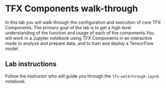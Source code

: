 # TFX Components walk-through

In this lab you will walk through the configuration and execution of core TFX Components. The primary goal of the lab is to get a high level understanding of the function and usage of each of the components.You will work in a Jupyter notebook using TFX Components in an interactive mode to analyze and prepare data, and to train and deploy a TensorFlow model.


## Lab instructions

Follow the instructor who will guide you through the `tfx-walkthrough.ipynb` notebook.
